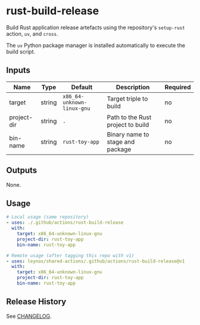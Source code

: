 # rust-build-release

Build Rust application release artefacts using the repository's
`setup-rust` action, `uv`, and `cross`.

The `uv` Python package manager is installed automatically to execute the build script.

## Inputs

| Name | Type | Default | Description | Required |
| ---- | ---- | ------- | ----------- | -------- |
| target | string | `x86_64-unknown-linux-gnu` | Target triple to build | no |
| project-dir | string | `.` | Path to the Rust project to build | no |
| bin-name | string | `rust-toy-app` | Binary name to stage and package | no |

## Outputs

None.

## Usage

```yaml
# Local usage (same repository)
- uses: ./.github/actions/rust-build-release
  with:
    target: x86_64-unknown-linux-gnu
    project-dir: rust-toy-app
    bin-name: rust-toy-app

# Remote usage (after tagging this repo with v1)
- uses: leynos/shared-actions/.github/actions/rust-build-release@v1
  with:
    target: x86_64-unknown-linux-gnu
    project-dir: rust-toy-app
    bin-name: rust-toy-app
```

## Release History

See [CHANGELOG](CHANGELOG.md).
